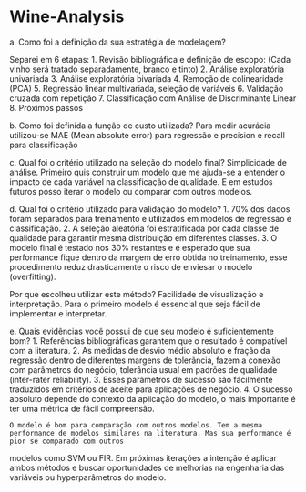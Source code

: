 # Wine-Analysis

a. Como foi a definição da sua estratégia de modelagem?

Separei em 6 etapas:
	1. Revisão bibliográfica e definição de escopo: (Cada vinho será tratado separadamente, branco e tinto)
	2. Análise exploratória univariada
	3. Análise exploratória bivariada
	4. Remoção de colinearidade (PCA)
	5. Regressão linear multivariada, seleção de variáveis
	6. Validação cruzada com repetição
	7. Classificação com Análise de Discriminante Linear
	8. Próximos passos

b. Como foi definida a função de custo utilizada?
	Para medir acurácia utilizou-se MAE (Mean absolute error) para regressão e precision e recall para classificação

c. Qual foi o critério utilizado na seleção do modelo final?
	Simplicidade de análise. Primeiro quis construir um modelo que me ajuda-se a entender o impacto de cada variável na classificação de qualidade.
E em estudos futuros posso iterar o modelo ou comparar com outros modelos.

d. Qual foi o critério utilizado para validação do modelo? 
	1. 70% dos dados foram separados para treinamento e utilizados em modelos de regressão e classificação.
	2. A seleção aleatória foi estratificada por cada classe de qualidade para garantir mesma distribuição em diferentes classes.
	3. O modelo final é testado nos 30% restantes e é esperado que sua performance fique dentro da margem de erro obtida no treinamento, esse 
	procedimento reduz drasticamente o risco de enviesar o modelo (overfitting).

Por que escolheu utilizar este método?
	Facilidade de visualização e interpretação. Para o primeiro modelo é essencial que seja fácil de implementar e interpretar.

e. Quais evidências você possui de que seu modelo é suficientemente bom?
	1. Referências bibliográficas garantem que o resultado é compatível com a literatura. 
	2. As medidas de desvio médio absoluto e fração da regressão dentro de diferentes margens de tolerãncia,
	fazem a conexão com parâmetros do negócio, tolerância usual em padrões de qualidade (inter-rater reliability). 
	3. Esses parâmetros de sucesso são fácilmente traduzidos em critérios de aceite para aplicações de negócio.
	4. O sucesso absoluto depende do contexto da aplicação do modelo, o mais importante é ter uma métrica de fácil compreensão.

	O modelo é bom para comparação com outros modelos. Tem a mesma performance de modelos similares na literatura. Mas sua performance é pior se comparado com outros 
modelos como SVM ou FIR. Em próximas iterações a intenção é aplicar ambos métodos e buscar oportunidades de melhorias na engenharia das variáveis ou hyperparâmetros do modelo.
